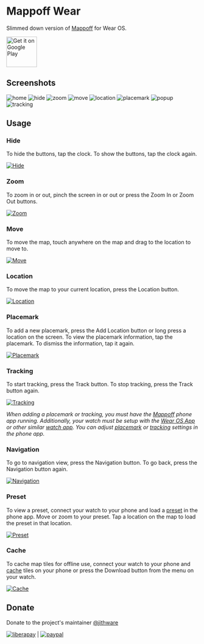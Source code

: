 # Mappoff Wear

Slimmed down version of [Mappoff](https://github.com/jithware/mappoff) for Wear OS.

[<img src="https://play.google.com/intl/en_us/badges/images/generic/en-play-badge.png"
     alt="Get it on Google Play"
     height="80">](https://play.google.com/store/apps/details?id=com.jithware.mappoff)


## Screenshots

![home](screenshots/android/1_home.png)
![hide](screenshots/android/2_hide.png)
![zoom](screenshots/android/3_zoom.png)
![move](screenshots/android/4_move.png)
![location](screenshots/android/5_location.png)
![placemark](screenshots/android/6_placemark.png)
![popup](screenshots/android/7_popup.png)
![tracking](screenshots/android/8_tracking.png)

## Usage

### Hide
To hide the buttons, tap the clock. To show the buttons, tap the clock again. 

[<img src="screenshots/android/hide.webp"
     alt="Hide">](screenshots/android/hide.webp)

### Zoom
To zoom in or out, pinch the screen in or out or press the Zoom In or Zoom Out buttons. 

[<img src="screenshots/android/zoom.webp"
     alt="Zoom">](screenshots/android/zoom.webp)

### Move
To move the map, touch anywhere on the map and drag to the location to move to. 

[<img src="screenshots/android/move.webp"
     alt="Move">](screenshots/android/move.webp)

### Location
To move the map to your current location, press the Location button. 

[<img src="screenshots/android/location.webp"
     alt="Location">](screenshots/android/location.webp)

### Placemark
To add a new placemark, press the Add Location button or long press a location on the screen. To view the placemark information, tap the placemark. To dismiss the information, tap it again.

[<img src="screenshots/android/placemark.webp"
     alt="Placemark">](screenshots/android/placemark.webp)

### Tracking
To start tracking, press the Track button. To stop tracking, press the Track button again.

[<img src="screenshots/android/tracking.webp"
     alt="Tracking">](screenshots/android/tracking.webp)

*When adding a placemark or tracking, you must have the [Mappoff](https://play.google.com/store/apps/details?id=com.jithware.mappoff) phone app  running. Additionally, your watch must be setup with the [Wear OS App](https://support.google.com/wearos/answer/6056630) or other similar [watch app](https://play.google.com/store/apps/details?id=com.google.android.apps.wear.companion). You can adjust [placemark](https://github.com/jithware/mappoff#placemark) or [tracking](https://github.com/jithware/mappoff#tracking) settings in the phone app.*

### Navigation
To go to navigation view, press the Navigation button. To go back, press the Navigation button again.

[<img src="screenshots/android/navigation.webp"
     alt="Navigation">](screenshots/android/navigation.webp)

### Preset
To view a preset, connect your watch to your phone and load a [preset](https://github.com/jithware/mappoff#presets) in the phone app. Move or zoom to your preset. Tap a location on the map to load the preset in that location.

[<img src="screenshots/android/preset.webp"
     alt="Preset">](screenshots/android/preset.webp)

### Cache

To cache map tiles for offline use, connect your watch to your phone and [cache](https://github.com/jithware/mappoff#cache) tiles on your phone or press the Download button from the menu on your watch.

[<img src="screenshots/android/cache.webp"
     alt="Cache">](screenshots/android/cache.webp)

## Donate

Donate to the project's maintainer [@jithware](https://github.com/jithware)

[![liberapay](https://liberapay.com/assets/widgets/donate.svg)](https://liberapay.com/jithware/donate) | [![paypal](https://www.paypalobjects.com/en_US/i/btn/btn_donate_SM.gif)](https://www.paypal.com/donate/?hosted_button_id=2ZFSMQ8DGQVFS)
